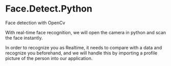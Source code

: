 # Face.Detect.Python
Face detection with OpenCv

With real-time face recognition, we will open the camera in python and scan the face instantly.

In order to recognize you as Realtime, it needs to compare with a data and recognize you beforehand, 
and we will handle this by importing a profile picture of the person into our application.

